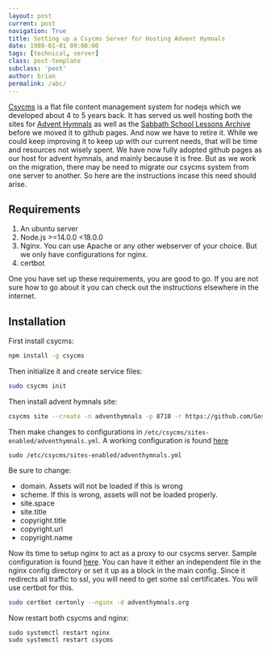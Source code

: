 ```yaml
---
layout: post
current: post
navigation: True
title: Setting up a Csycms Server for Hosting Advent Hymnals
date: 1908-01-01 09:00:00
tags: [technical, server]
class: post-template
subclass: 'post'
author: brian
permalink: /abc/
---
```



[Csycms](https://github.com/csymapp/csycms-cli) is a flat file content management system for nodejs which we developed about 4 to 5 years back. It has served us well hosting both the sites for [Advent Hymnals](https://adventhymnals.org) as well as the [Sabbath School Lessons Archive](https://sabbathschool.github.io/) before we moved it to github pages. And now we have to retire it. While we could keep improving it to keep up with our current needs, that will be time and resources not wisely spent. We have now fully adopted github pages as our host for advent hymnals, and mainly because it is free. But as we work on the migration, there may be need to migrate our csycms system from one server to another. So here are the instructions incase this need should arise.

## Requirements
1. An ubuntu server
2. Node.js >=14.0.0 <18.0.0
3. Nginx. You can use Apache or any other webserver of your choice. But we only have configurations for nginx.
4. certbot

One you have set up these requirements, you are good to go. If you are not sure how to go about it you can check out the instructions elsewhere in the internet.

## Installation
First install csycms: 
```bash
npm install -g csycms
```

Then initialize it and create service files:
```bash
sudo csycms init
```

Then install advent hymnals site:
```bash
csycms site --create -n adventhymnals -p 8710 -r https://github.com/GospelSounders/adventhymnals.git -d adventhymnals.org
```

Then make changes to configurations in `/etc/csycms/sites-enabled/adventhymnals.yml`. A working configuration is found [here](https://github.com/adventHymnals/resources/blob/master/configurations/adventhymnals.yml)
```
sudo /etc/csycms/sites-enabled/adventhymnals.yml
```

Be sure to change:
- domain. Assets will not be loaded if this is wrong
- scheme. If this is wrong, assets will not be loaded properly.
- site.space
- site.title
- copyright.title
- copyright.url
- copyright.name

Now its time to setup nginx to act as a proxy to our csycms server. Sample configuration is found [here](https://github.com/adventHymnals/resources/blob/master/configurations/adventhymnals-nginxconfiguration). You can have it either an independent file in the nginx config directory or set it up as a block in the main config. Since it redirects all traffic to ssl, you will need to get some ssl certificates. You will use certbot for this.

```bash
sudo certbot certonly --nginx -d adventhymnals.org
```

Now restart both csycms and nginx:

```
sudo systemctl restart nginx
sudo systemctl restart csycms
```